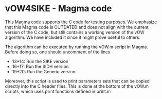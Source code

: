 # vOW4SIKE - Magma code

This Magma code supports the C code for testing purposes. We emphasize that this Magma code is OUTDATED and does not align with the current version of the C code, but still contains a working version of the vOW algorithm. We have included it since it might prove useful to others.

The algorithm can be executed by running the vOW.m script in Magma. Before doing so, one should uncomment of the lines

* 13+14: Run the SIKE version
* 16+17: Run the SIDH version
* 19+20: Run the Generic version

Moreover, this script is used to print parameters sets that can be copied directly into the C header files. This is done at the bottom of the vOW.m scripts, which uses print functions defined in print.m
